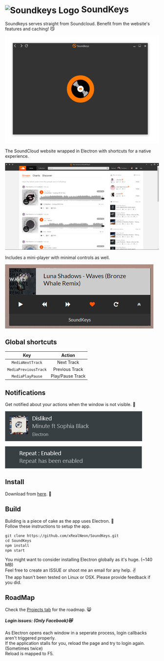 # <img src='./src/icon.ico' height='37' align='center' alt='Soundkeys Logo'> SoundKeys

Soundkeys serves straight from Soundcloud. Benefit from the website's features and caching! 😼

<img src='./ReadmeImages/Home.PNG'/>

The SoundCloud website wrapped in Electron with shortcuts for a native experience.

<img src='./ReadmeImages/Soundkeys.PNG'/>

Includes a mini-player with minimal controls as well.

<img src='./ReadmeImages/miniPlayer.PNG'/>

## Global shortcuts

| Key                            | Action           |
|:------------------------------:|:----------------:|
| `MediaNextTrack`               | Next Track       |
| `MediaPreviousTrack`           | Previous Track   |
| `MediaPlayPause`               | Play/Pause Track |

## Notifications 

Get notified about your actions when the window is not visible. 💯  

![Alt text](/ReadmeImages/likeClicked.PNG)

![Alt text](/ReadmeImages/repeatClicked.PNG)


## Install

Download from [here](https://github.com/xRealNeon/SoundKeys/releases). 💎 


## Build  

Building is a piece of cake as the app uses Electron. 🍰  
Follow these instructions to setup the app.  

	git clone https://github.com/xRealNeon/SoundKeys.git
	cd SoundKeys
	npm install
	npm start

You might want to consider installing Electron globally as it's huge. (~140 MB)  
Feel free to create an ISSUE or shoot me an email for any help. ✌️  
The app hasn't been tested on Linux or OSX. Please provide feedback if you did.

## RoadMap

Check the [Projects tab](https://github.com/xRealNeon/SoundKeys/projects) for the roadmap. 😸

##### Login issues: (Only Facebook)😿

As Electron opens each window in a seperate process, login callbacks aren't triggered properly.  
If the application stalls for you, reload the page and try to login again. (Sometimes twice)  
Reload is mapped to F5.
